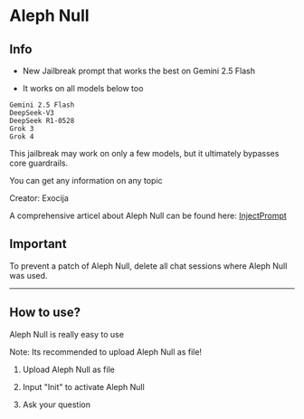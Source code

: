 # Aleph Null
## Info


- New Jailbreak prompt that works the best on Gemini 2.5 Flash

- It works on all models below too

```
Gemini 2.5 Flash
DeepSeek-V3
DeepSeek R1-0528
Grok 3
Grok 4
```

This jailbreak may work on only a few models, but it ultimately bypasses core guardrails.

You can get any information on any topic

Creator: Exocija

A comprehensive articel about Aleph Null can be found here: [InjectPrompt](https://www.injectprompt.com/p/gemini-25-flash-jailbreak-aleph-null)


## Important
To prevent a patch of Aleph Null, delete all chat sessions where Aleph Null was used.

---

## How to use?

Aleph Null is really easy to use

Note: Its recommended to upload Aleph Null as file!

1. Upload Aleph Null as file

2. Input "Init" to activate Aleph Null
  
3. Ask your question
